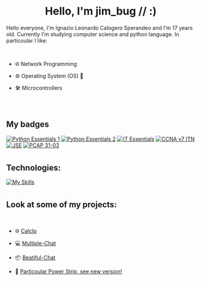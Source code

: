# <div align="center"><br> Hello, I'm jim_bug // :) </br></div>
    
<p> Hello everyone, I'm Ignazio Leonardo Calogero Sperandeo and I'm 17 years old. Currently I'm studying computer science and python language. In particoular I like: </p>
<br>

- 🌐 Network Programming
  

- ⚙️ Operating System (OS) 🐧
  

- 🛠️ Microcontrollers

 
<br/>






# <h2>My badges </h2>
[![Python Essentials 1](https://images.credly.com/size/340x100/images/68c0b94d-f6ac-40b1-a0e0-921439eb092e/image.png)](https://www.credly.com/badges/d5c81272-ece6-4ac0-8c71-b2dd02c1c80f/public_url) [![Python Essentials 2](https://images.credly.com/size/340x100/images/3f802526-7274-4230-91ab-f6d1a35340e6/image.png)]([https://www.credly.com/badges/d5c81272-ece6-4ac0-8c71-b2dd02c1c80f/public_url](https://www.credly.com/badges/d5c81272-ece6-4ac0-8c71-b2dd02c1c80f/public_url)) [![IT Essentials](https://images.credly.com/size/340x100/images/04e8034c-81f5-4f7f-ab23-e8b428c31ce9/ITE.png)]([https://www.credly.com/badges/9c24a925-9e60-428f-a8fa-1f4572c8c41f/public_url) [![CCNA v7 ITN](https://images.credly.com/size/340x100/images/70d71df5-f3dc-4380-9b9d-f22513a70417/CCNAITN__1_.png)]([https://www.credly.com/earner/earned/badge/86fcdc36-afd2-478d-95cc-1d4e7f724a1b]) [![JSE](https://images.credly.com/size/340x100/images/b93bf373-3da6-4ada-9879-a0c39d6a11f8/image.png)]([https://www.credly.com/earner/earned/badge/9eb1d289-a095-46aa-8ec7-f46a920783a3]) 
[![PCAP 31-03](https://images.credly.com/size/340x150/images/4e248e82-9e87-4a63-9263-250fafe5fb1f/image.png)]([https://www.credly.com/earner/earned/badge/f7186799-93e7-42f3-85ef-996e4240d9bf]) 


# <h2>Technologies: </h2>

[![My Skills](https://skillicons.dev/icons?i=python,c,java,js,arduino,linux,bash)](https://skillicons.dev)


# <h2> Look at some of my projects: </h2>

<br>

-  🌐 [CalcIp](https://github.com/jim-bug/calcip)

-  💻 [Multiple-Chat](https://github.com/jim-bug/Multiple-Chat)

-  📦 [Beatiful-Chat](https://github.com/jim-bug/Beautiful-Chat)

-  🔌 [Particoular Power Strip, see new version!](https://github.com/jim-bug/PPS)

</br>
